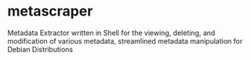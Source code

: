 # metascraper
Metadata Extractor written in Shell for the viewing, deleting, and modification of various metadata, streamlined metadata manipulation for Debian Distributions
